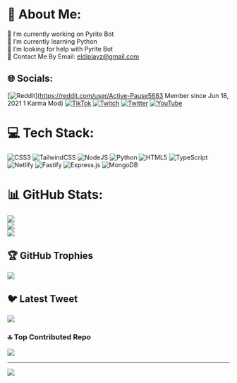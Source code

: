 # 💫 About Me:
🤖 I’m currently working on Pyrite Bot<br>🌱 I’m currently learning Python<br>🤝 I’m looking for help with Pyrite Bot<br>📩 Contact Me By Email: eldiplayz@gmail.com


## 🌐 Socials:
[![Reddit](https://img.shields.io/badge/Reddit-%23FF4500.svg?logo=Reddit&logoColor=white)](https://reddit.com/user/Active-Pause5683 Member since Jun 18, 2021 1 Karma Mod) [![TikTok](https://img.shields.io/badge/TikTok-%23000000.svg?logo=TikTok&logoColor=white)](https://tiktok.com/@eldimindcrafter) [![Twitch](https://img.shields.io/badge/Twitch-%239146FF.svg?logo=Twitch&logoColor=white)](https://twitch.tv/eldimindcrafter) [![Twitter](https://img.shields.io/badge/Twitter-%231DA1F2.svg?logo=Twitter&logoColor=white)](https://twitter.com/eldimindcrafter) [![YouTube](https://img.shields.io/badge/YouTube-%23FF0000.svg?logo=YouTube&logoColor=white)](https://youtube.com/@UCPerjLbSzD9NdOl1vNKaZYw) 

# 💻 Tech Stack:
![CSS3](https://img.shields.io/badge/css3-%231572B6.svg?style=for-the-badge&logo=css3&logoColor=white) ![TailwindCSS](https://img.shields.io/badge/tailwindcss-%2338B2AC.svg?style=for-the-badge&logo=tailwind-css&logoColor=white) ![NodeJS](https://img.shields.io/badge/node.js-6DA55F?style=for-the-badge&logo=node.js&logoColor=white) ![Python](https://img.shields.io/badge/python-3670A0?style=for-the-badge&logo=python&logoColor=ffdd54) ![HTML5](https://img.shields.io/badge/html5-%23E34F26.svg?style=for-the-badge&logo=html5&logoColor=white) ![TypeScript](https://img.shields.io/badge/typescript-%23007ACC.svg?style=for-the-badge&logo=typescript&logoColor=white) ![Netlify](https://img.shields.io/badge/netlify-%23000000.svg?style=for-the-badge&logo=netlify&logoColor=#00C7B7) ![Fastify](https://img.shields.io/badge/fastify-%23000000.svg?style=for-the-badge&logo=fastify&logoColor=white) ![Express.js](https://img.shields.io/badge/express.js-%23404d59.svg?style=for-the-badge&logo=express&logoColor=%2361DAFB) ![MongoDB](https://img.shields.io/badge/MongoDB-%234ea94b.svg?style=for-the-badge&logo=mongodb&logoColor=white)
# 📊 GitHub Stats:
![](https://github-readme-stats.vercel.app/api?username=eldimindcrafter123&theme=dark&hide_border=false&include_all_commits=false&count_private=false)<br/>
![](https://github-readme-streak-stats.herokuapp.com/?user=eldimindcrafter123&theme=dark&hide_border=false)<br/>
![](https://github-readme-stats.vercel.app/api/top-langs/?username=eldimindcrafter123&theme=dark&hide_border=false&include_all_commits=false&count_private=false&layout=compact)

## 🏆 GitHub Trophies
![](https://github-profile-trophy.vercel.app/?username=eldimindcrafter123&theme=radical&no-frame=false&no-bg=true&margin-w=4)

## 🐦 Latest Tweet
[![](https://gtce.itsvg.in/api?username=eldimindcrafter)](https://github.com/VishwaGauravIn/github-twitter-card-embed)

### 🔝 Top Contributed Repo
![](https://github-contributor-stats.vercel.app/api?username=eldimindcrafter123&limit=5&theme=dark&combine_all_yearly_contributions=true)

---
[![](https://visitcount.itsvg.in/api?id=eldimindcrafter123&icon=0&color=0)](https://visitcount.itsvg.in)

<!-- Proudly created with GPRM ( https://gprm.itsvg.in ) -->
